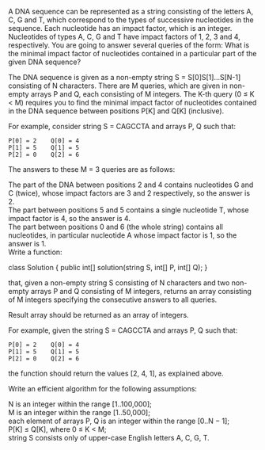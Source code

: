 A DNA sequence can be represented as a string consisting of the letters A, C, G and T, which correspond to the types of successive nucleotides in the sequence. Each nucleotide has an impact factor, which is an integer. Nucleotides of types A, C, G and T have impact factors of 1, 2, 3 and 4, respectively. You are going to answer several queries of the form: What is the minimal impact factor of nucleotides contained in a particular part of the given DNA sequence?  
  
The DNA sequence is given as a non-empty string S = S[0]S[1]...S[N-1] consisting of N characters. There are M queries, which are given in non-empty arrays P and Q, each consisting of M integers. The K-th query (0 ≤ K < M) requires you to find the minimal impact factor of nucleotides contained in the DNA sequence between positions P[K] and Q[K] (inclusive).  
  
For example, consider string S = CAGCCTA and arrays P, Q such that:  
  
    P[0] = 2    Q[0] = 4  
    P[1] = 5    Q[1] = 5  
    P[2] = 0    Q[2] = 6  
The answers to these M = 3 queries are as follows:  
  
The part of the DNA between positions 2 and 4 contains nucleotides G and C (twice), whose impact factors are 3 and 2 respectively, so the answer is 2.  
The part between positions 5 and 5 contains a single nucleotide T, whose impact factor is 4, so the answer is 4.  
The part between positions 0 and 6 (the whole string) contains all nucleotides, in particular nucleotide A whose impact factor is 1, so the answer is 1.  
Write a function:  
  
class Solution { public int[] solution(string S, int[] P, int[] Q); }  
  
that, given a non-empty string S consisting of N characters and two non-empty arrays P and Q consisting of M integers, returns an array consisting of M integers specifying the consecutive answers to all queries.  
  
Result array should be returned as an array of integers.  
  
For example, given the string S = CAGCCTA and arrays P, Q such that:  
  
    P[0] = 2    Q[0] = 4  
    P[1] = 5    Q[1] = 5  
    P[2] = 0    Q[2] = 6  
the function should return the values [2, 4, 1], as explained above.  
  
Write an efficient algorithm for the following assumptions:  
  
N is an integer within the range [1..100,000];  
M is an integer within the range [1..50,000];  
each element of arrays P, Q is an integer within the range [0..N − 1];  
P[K] ≤ Q[K], where 0 ≤ K < M;  
string S consists only of upper-case English letters A, C, G, T.